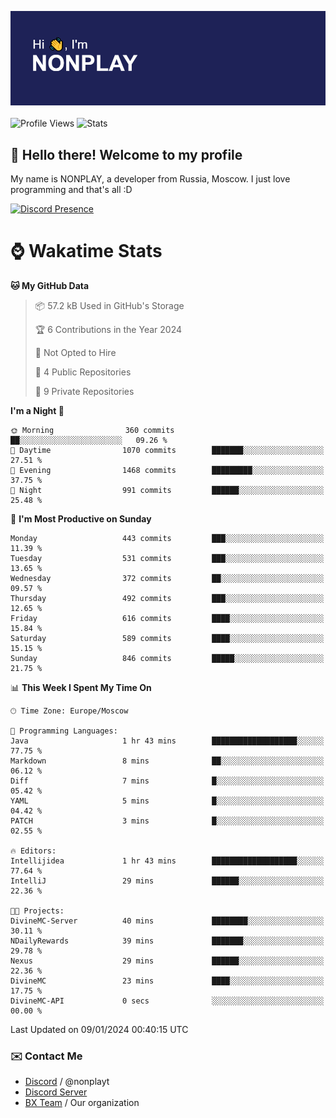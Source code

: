![Discord Presence](./header.png)
<br></br>
![Profile Views](https://komarev.com/ghpvc/?username=NONPLAYT&color=blue&style=for-the-badge)
![Stats](https://img.shields.io/badge/0%25-OPTIMIZED-orange?style=for-the-badge)


## :wave: Hello there! Welcome to my profile

My name is NONPLAY, a developer from Russia, Moscow. I just love programming and that's all :D

[![Discord Presence](https://lanyard.cnrad.dev/api/597087584090587177?showDisplayName=true)](https://discord.com/users/597087584090587177) 

# ⌚ Wakatime Stats

<!--START_SECTION:waka-->
**🐱 My GitHub Data** 

> 📦 57.2 kB Used in GitHub's Storage 
 > 
> 🏆 6 Contributions in the Year 2024
 > 
> 🚫 Not Opted to Hire
 > 
> 📜 4 Public Repositories 
 > 
> 🔑 9 Private Repositories 
 > 
**I'm a Night 🦉** 

```text
🌞 Morning                360 commits         ██░░░░░░░░░░░░░░░░░░░░░░░   09.26 % 
🌆 Daytime                1070 commits        ███████░░░░░░░░░░░░░░░░░░   27.51 % 
🌃 Evening                1468 commits        █████████░░░░░░░░░░░░░░░░   37.75 % 
🌙 Night                  991 commits         ██████░░░░░░░░░░░░░░░░░░░   25.48 % 
```
📅 **I'm Most Productive on Sunday** 

```text
Monday                   443 commits         ███░░░░░░░░░░░░░░░░░░░░░░   11.39 % 
Tuesday                  531 commits         ███░░░░░░░░░░░░░░░░░░░░░░   13.65 % 
Wednesday                372 commits         ██░░░░░░░░░░░░░░░░░░░░░░░   09.57 % 
Thursday                 492 commits         ███░░░░░░░░░░░░░░░░░░░░░░   12.65 % 
Friday                   616 commits         ████░░░░░░░░░░░░░░░░░░░░░   15.84 % 
Saturday                 589 commits         ████░░░░░░░░░░░░░░░░░░░░░   15.15 % 
Sunday                   846 commits         █████░░░░░░░░░░░░░░░░░░░░   21.75 % 
```


📊 **This Week I Spent My Time On** 

```text
🕑︎ Time Zone: Europe/Moscow

💬 Programming Languages: 
Java                     1 hr 43 mins        ███████████████████░░░░░░   77.75 % 
Markdown                 8 mins              ██░░░░░░░░░░░░░░░░░░░░░░░   06.12 % 
Diff                     7 mins              █░░░░░░░░░░░░░░░░░░░░░░░░   05.42 % 
YAML                     5 mins              █░░░░░░░░░░░░░░░░░░░░░░░░   04.42 % 
PATCH                    3 mins              █░░░░░░░░░░░░░░░░░░░░░░░░   02.55 % 

🔥 Editors: 
Intellijidea             1 hr 43 mins        ███████████████████░░░░░░   77.64 % 
IntelliJ                 29 mins             ██████░░░░░░░░░░░░░░░░░░░   22.36 % 

🐱‍💻 Projects: 
DivineMC-Server          40 mins             ████████░░░░░░░░░░░░░░░░░   30.11 % 
NDailyRewards            39 mins             ███████░░░░░░░░░░░░░░░░░░   29.78 % 
Nexus                    29 mins             ██████░░░░░░░░░░░░░░░░░░░   22.36 % 
DivineMC                 23 mins             ████░░░░░░░░░░░░░░░░░░░░░   17.75 % 
DivineMC-API             0 secs              ░░░░░░░░░░░░░░░░░░░░░░░░░   00.00 % 
```


 Last Updated on 09/01/2024 00:40:15 UTC
<!--END_SECTION:waka-->

### ✉️ Contact Me

- [Discord](https://discord.com/users/597087584090587177) / @nonplayt
- [Discord Server](https://discord.gg/p7cxhw7E2M)
- [BX Team](https://github.com/BX-Team) / Our organization
